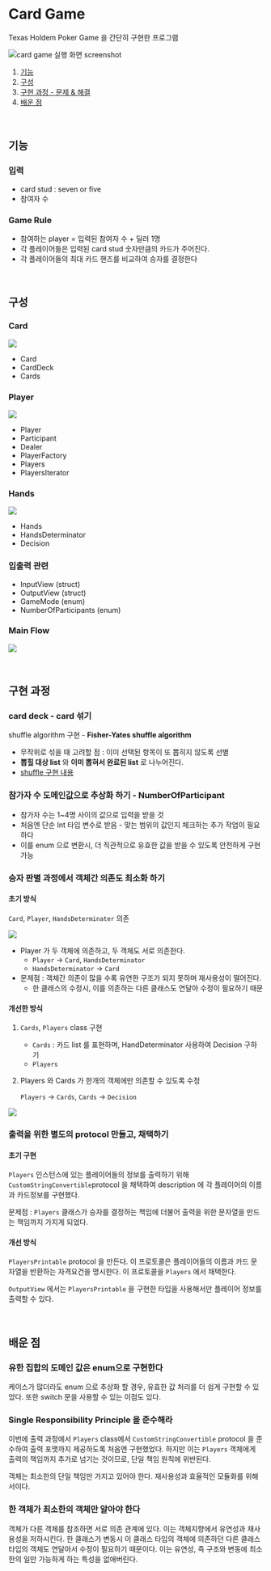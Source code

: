 # Card Game

Texas Holdem Poker Game 을 간단히 구현한 프로그램

![card game 실행 화면 screenshot](https://github.com/daheenallwhite/swift-cardgame/blob/daheenallwhite/images/card-game-1.png)

1. [기능](https://github.com/daheenallwhite/swift-cardgame#%EA%B8%B0%EB%8A%A5)
2. [구성](https://github.com/daheenallwhite/swift-cardgame#%EA%B5%AC%EC%84%B1)
3. [구현 과정 - 문제 & 해결](https://github.com/daheenallwhite/swift-cardgame#%EA%B5%AC%ED%98%84-%EA%B3%BC%EC%A0%95)
4. [배운 점](https://github.com/daheenallwhite/swift-cardgame#%EB%B0%B0%EC%9A%B4-%EC%A0%90)

&nbsp;

## 기능

### 입력

- card stud : seven or five
- 참여자 수

### Game Rule

- 참여하는 player = 입력된 참여자 수 + 딜러 1명
- 각 플레이어들은 입력된 card stud 숫자만큼의 카드가 주어진다.
- 각 플레이어들의 최대 카드 핸즈를 비교하여 승자를 결정한다

&nbsp;

## 구성

### Card

![](https://github.com/daheenallwhite/swift-cardgame/blob/daheenallwhite/images/card.jpg)

- Card 
- CardDeck
- Cards

### Player

![](https://github.com/daheenallwhite/swift-cardgame/blob/daheenallwhite/images/player.jpg)

- Player 
- Participant
- Dealer
- PlayerFactory
- Players
- PlayersIterator

### Hands 

![](https://github.com/daheenallwhite/swift-cardgame/blob/daheenallwhite/images/hands.jpg)

- Hands
- HandsDeterminator
- Decision

### 입출력 관련

- InputView (struct)
- OutputView (struct)
- GameMode (enum)
- NumberOfParticipants (enum)

### Main Flow

![](https://github.com/daheenallwhite/swift-cardgame/blob/daheenallwhite/images/sequence-diagram.jpg)

&nbsp;

## 구현 과정

### card deck - card 섞기

shuffle algorithm 구현 - **Fisher-Yates shuffle algorithm**

- 무작위로 섞을 때 고려할 점 : 이미 선택된 항목이 또 뽑히지 않도록 선별
- **뽑힐 대상 list** 와 **이미 뽑혀서 완료된 list** 로 나누어진다.
- [shuffle 구현 내용](https://github.com/daheenallwhite/swift-cardgame/tree/daheenallwhite/CardGame#suffle-%EA%B5%AC%ED%98%84---%EB%AC%B4%EC%9E%91%EC%9C%84-%EC%88%9C%EC%97%B4-%EB%A7%8C%EB%93%9C%EB%8A%94-%EC%95%8C%EA%B3%A0%EB%A6%AC%EC%A6%98)

### 참가자 수 도메인값으로 추상화 하기 - NumberOfParticipant

- 참가자 수는 1~4명 사이의 값으로 입력을 받을 것
- 처음엔 단순 Int 타입 변수로 받음 - 맞는 범위의 값인지 체크하는 추가 작업이 필요하다
- 이를 enum 으로 변환시, 더 직관적으로 유효한 값을 받을 수 있도록 안전하게 구현 가능

### 승자 판별 과정에서 객체간 의존도 최소화 하기

#### 초기 방식

`Card`, `Player`, `HandsDeterminater` 의존

![](https://github.com/daheenallwhite/daheenallwhite.github.io/blob/master/assets/post-image/swift-cardgame-diagram-step4.png)

- Player 가 두 객체에 의존하고, 두 객체도 서로 의존한다.
  - `Player` → `Card`, `HandsDeterminator`
  - `HandsDeterminator` → `Card`
- 문제점 : 객체간 의존이 많을 수록 유연한 구조가 되지 못하며 재사용성이 떨어진다.
  - 한 클래스의 수정시, 이를 의존하는 다른 클래스도 연달아 수정이 필요하기 때문

#### 개선한 방식

1. `Cards`, `Players` class 구현

   - `Cards` : 카드 list 를 표현하며, HandDeterminator 사용하여 Decision 구하기
   - `Players`

2. Players 와 Cards 가 한개의 객체에만 의존할 수 있도록 수정

   `Players` -> `Cards`, `Cards` -> `Decision`

![](https://github.com/daheenallwhite/swift-cardgame/blob/daheenallwhite/images/winner-determinator.jpg)



### 출력을 위한 별도의 protocol 만들고, 채택하기

#### 초기 구현

`Players` 인스턴스에 있는 플레이어들의 정보를 출력하기 위해 `CustomStringConvertible`protocol 을 채택하여 description 에 각 플레이어의 이름과 카드정보를 구현했다.

문제점 : `Players` 클래스가 승자를 결정하는 책임에 더불어 출력을 위한 문자열을 만드는 책임까지 가지게 되었다.

#### 개선 방식

`PlayersPrintable` protocol 을 만든다. 이 프로토콜은 플레이어들의 이름과 카드 문자열을 반환하는 자격요건을 명시한다. 이 프로토콜을 `Players` 에서 채택한다.

`OutputView` 에서는 `PlayersPrintable` 을 구현한 타입을 사용해서만 플레이어 정보를 출력할 수 있다. 

&nbsp;

## 배운 점

### 유한 집합의 도메인 값은 enum으로 구현한다

케이스가 많더라도 enum 으로 추상화 할 경우, 유효한 값 처리를 더 쉽게 구현할 수 있었다. 또한 switch 문을 사용할 수 있는 이점도 있다.

### Single Responsibility Principle 을 준수해라

이번에 출력 과정에서 `Players` class에서 `CustomStringConvertible` protocol 을 준수하여 출력 포맷까지 제공하도록 처음엔 구현했었다. 하지만 이는 `Players` 객체에게 출력의 책임까지 추가로 넘기는 것이므로, 단일 책임 원칙에 위반된다. 

객체는 최소한의 단일 책임만 가지고 있어야 한다. 재사용성과 효율적인 모듈화를 위해서이다. 

### 한 객체가 최소한의 객체만 알아야 한다

객체가 다른 객체를 참조하면 서로 의존 관계에 있다. 이는 객체지향에서 유연성과 재사용성을 저하시킨다. 한 클래스가 변동시 이 클래스 타입의 객체에 의존하던 다른 클래스 타입의 객체도 연달아서 수정이 필요하기 때문이다. 이는 유연성, 즉 구조와 변동에 최소한의 일만 가능하게 하는 특성을 없애버린다.
